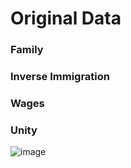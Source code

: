 <title>Finally, a "battle tested" model!</title>

<h1>Original Data</h1>

<h3>Family</h3>

<h3>Inverse Immigration</h3>

<h3>Wages</h3>

<h3>Unity</h3>

![image](https://user-images.githubusercontent.com/48994987/224849992-a6dd60fb-8fbc-4e18-b037-38e0e274fd70.png)
